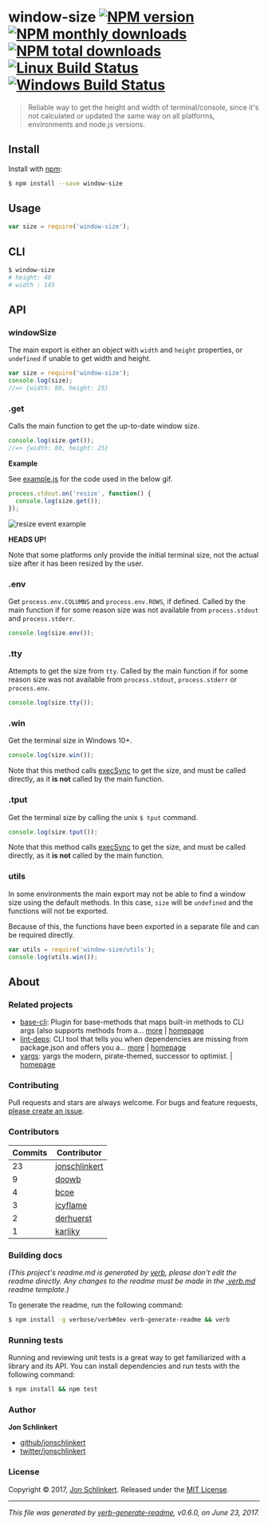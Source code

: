 # window-size [![NPM version](https://img.shields.io/npm/v/window-size.svg?style=flat)](https://www.npmjs.com/package/window-size) [![NPM monthly downloads](https://img.shields.io/npm/dm/window-size.svg?style=flat)](https://npmjs.org/package/window-size)  [![NPM total downloads](https://img.shields.io/npm/dt/window-size.svg?style=flat)](https://npmjs.org/package/window-size) [![Linux Build Status](https://img.shields.io/travis/jonschlinkert/window-size.svg?style=flat&label=Travis)](https://travis-ci.org/jonschlinkert/window-size) [![Windows Build Status](https://img.shields.io/appveyor/ci/jonschlinkert/window-size.svg?style=flat&label=AppVeyor)](https://ci.appveyor.com/project/jonschlinkert/window-size)

> Reliable way to get the height and width of terminal/console, since it's not calculated or updated the same way on all platforms, environments and node.js versions.

## Install

Install with [npm](https://www.npmjs.com/):

```sh
$ npm install --save window-size
```

## Usage

```js
var size = require('window-size');
```

## CLI

```sh
$ window-size
# height: 40
# width : 145
```

## API

### windowSize

The main export is either an object with `width` and `height` properties, or `undefined` if unable to get width and height.

```js
var size = require('window-size');
console.log(size); 
//=> {width: 80, height: 25}
```

### .get

Calls the main function to get the up-to-date window size.

```js
console.log(size.get());
//=> {width: 80, height: 25}
```

**Example**

See [example.js](example.js) for the code used in the below gif.

```js
process.stdout.on('resize', function() {
  console.log(size.get());
});
```

![resize event example](https://github.com/jonschlinkert/window-size/blob/master/resize.gif)

**HEADS UP!**

Note that some platforms only provide the initial terminal size, not the actual size after it has been resized by the user.

### .env

Get `process.env.COLUMNS` and `process.env.ROWS`, if defined. Called by the main function if for some reason size was not available from `process.stdout` and `process.stderr`.

```js
console.log(size.env());
```

### .tty

Attempts to get the size from `tty`. Called by the main function if for some reason size was not available from `process.stdout`, `process.stderr` or `process.env`.

```js
console.log(size.tty());
```

### .win

Get the terminal size in Windows 10+.

```js
console.log(size.win());
```

Note that this method calls [execSync](https://nodejs.org/api/child_process.html#child_process_child_process_execsync_command_options) to get the size, and must be called directly, as it **is not** called by the main function.

### .tput

Get the terminal size by calling the unix `$ tput` command.

```js
console.log(size.tput());
```

Note that this method calls [execSync](https://nodejs.org/api/child_process.html#child_process_child_process_execsync_command_options) to get the size, and must be called directly, as it **is not** called by the main function.

### utils

In some environments the main export may not be able to find a window size using the default methods. In this case, `size` will be `undefined` and the functions will not be exported.

Because of this, the functions have been exported in a separate file and can be required directly.

```js
var utils = require('window-size/utils');
console.log(utils.win());
```

## About

### Related projects

* [base-cli](https://www.npmjs.com/package/base-cli): Plugin for base-methods that maps built-in methods to CLI args (also supports methods from a… [more](https://github.com/node-base/base-cli) | [homepage](https://github.com/node-base/base-cli "Plugin for base-methods that maps built-in methods to CLI args (also supports methods from a few plugins, like 'base-store', 'base-options' and 'base-data'.")
* [lint-deps](https://www.npmjs.com/package/lint-deps): CLI tool that tells you when dependencies are missing from package.json and offers you a… [more](https://github.com/jonschlinkert/lint-deps) | [homepage](https://github.com/jonschlinkert/lint-deps "CLI tool that tells you when dependencies are missing from package.json and offers you a choice to install them. Also tells you when dependencies are listed in package.json but are not being used anywhere in your project. Node.js command line tool and API")
* [yargs](https://www.npmjs.com/package/yargs): yargs the modern, pirate-themed, successor to optimist. | [homepage](http://yargs.js.org/ "yargs the modern, pirate-themed, successor to optimist.")

### Contributing

Pull requests and stars are always welcome. For bugs and feature requests, [please create an issue](../../issues/new).

### Contributors

| **Commits** | **Contributor** |  
| --- | --- |  
| 23 | [jonschlinkert](https://github.com/jonschlinkert) |  
| 9  | [doowb](https://github.com/doowb) |  
| 4  | [bcoe](https://github.com/bcoe) |  
| 3  | [icyflame](https://github.com/icyflame) |  
| 2  | [derhuerst](https://github.com/derhuerst) |  
| 1  | [karliky](https://github.com/karliky) |  

### Building docs

_(This project's readme.md is generated by [verb](https://github.com/verbose/verb-generate-readme), please don't edit the readme directly. Any changes to the readme must be made in the [.verb.md](.verb.md) readme template.)_

To generate the readme, run the following command:

```sh
$ npm install -g verbose/verb#dev verb-generate-readme && verb
```

### Running tests

Running and reviewing unit tests is a great way to get familiarized with a library and its API. You can install dependencies and run tests with the following command:

```sh
$ npm install && npm test
```

### Author

**Jon Schlinkert**

* [github/jonschlinkert](https://github.com/jonschlinkert)
* [twitter/jonschlinkert](https://twitter.com/jonschlinkert)

### License

Copyright © 2017, [Jon Schlinkert](https://github.com/jonschlinkert).
Released under the [MIT License](LICENSE).

***

_This file was generated by [verb-generate-readme](https://github.com/verbose/verb-generate-readme), v0.6.0, on June 23, 2017._